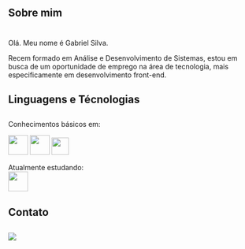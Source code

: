 ## Sobre mim <h1>
Olá. Meu nome é Gabriel Silva. <br>

Recem formado em Análise e Desenvolvimento de Sistemas, estou em busca de um oportunidade de emprego na área de tecnologia, mais especificamente em desenvolvimento front-end.<br>

## Linguagens e Técnologias <h2>

Conhecimentos básicos em:<br>


<img src="https://cdn.jsdelivr.net/gh/devicons/devicon/icons/html5/html5-original-wordmark.svg" width="40"/> <img src="https://cdn.jsdelivr.net/gh/devicons/devicon/icons/css3/css3-original-wordmark.svg" width="40"/> <img src="https://cdn.jsdelivr.net/gh/devicons/devicon/icons/javascript/javascript-plain.svg" width="35"/><br>

Atualmente estudando: <br>
<img src="https://cdn.jsdelivr.net/gh/devicons/devicon/icons/react/react-original-wordmark.svg" width="40"/>
                    
          
## Contato <h2>
<div>
<a href="https://www.linkedin.com/in/gsouza28/" target="_blank"><img src="https://img.shields.io/badge/-LinkedIn-%230077B5?style=for-the-badge&logo=linkedin&logoColor=white" target="_blank"></a>   
</div>
